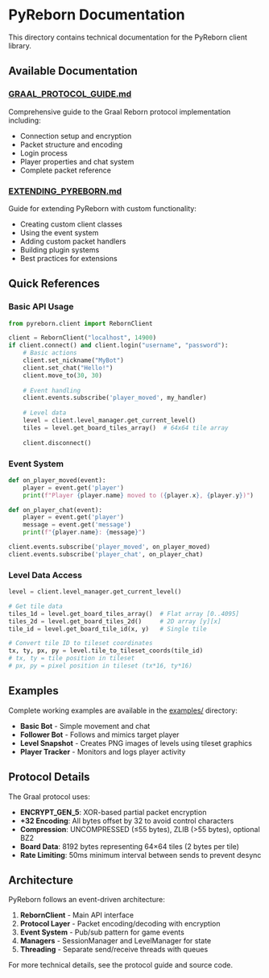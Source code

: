 # PyReborn Documentation

This directory contains technical documentation for the PyReborn client library.

## Available Documentation

### [GRAAL_PROTOCOL_GUIDE.md](GRAAL_PROTOCOL_GUIDE.md)
Comprehensive guide to the Graal Reborn protocol implementation including:
- Connection setup and encryption
- Packet structure and encoding
- Login process
- Player properties and chat system
- Complete packet reference

### [EXTENDING_PYREBORN.md](EXTENDING_PYREBORN.md)
Guide for extending PyReborn with custom functionality:
- Creating custom client classes
- Using the event system
- Adding custom packet handlers
- Building plugin systems
- Best practices for extensions

## Quick References

### Basic API Usage
```python
from pyreborn.client import RebornClient

client = RebornClient("localhost", 14900)
if client.connect() and client.login("username", "password"):
    # Basic actions
    client.set_nickname("MyBot")
    client.set_chat("Hello!")
    client.move_to(30, 30)
    
    # Event handling
    client.events.subscribe('player_moved', my_handler)
    
    # Level data
    level = client.level_manager.get_current_level()
    tiles = level.get_board_tiles_array()  # 64x64 tile array
    
    client.disconnect()
```

### Event System
```python
def on_player_moved(event):
    player = event.get('player')
    print(f"Player {player.name} moved to ({player.x}, {player.y})")

def on_player_chat(event):
    player = event.get('player')
    message = event.get('message')
    print(f"{player.name}: {message}")

client.events.subscribe('player_moved', on_player_moved)
client.events.subscribe('player_chat', on_player_chat)
```

### Level Data Access
```python
level = client.level_manager.get_current_level()

# Get tile data
tiles_1d = level.get_board_tiles_array()  # Flat array [0..4095]
tiles_2d = level.get_board_tiles_2d()     # 2D array [y][x]
tile_id = level.get_board_tile_id(x, y)   # Single tile

# Convert tile ID to tileset coordinates
tx, ty, px, py = level.tile_to_tileset_coords(tile_id)
# tx, ty = tile position in tileset
# px, py = pixel position in tileset (tx*16, ty*16)
```

## Examples

Complete working examples are available in the [examples/](../examples/) directory:

- **Basic Bot** - Simple movement and chat
- **Follower Bot** - Follows and mimics target player  
- **Level Snapshot** - Creates PNG images of levels using tileset graphics
- **Player Tracker** - Monitors and logs player activity

## Protocol Details

The Graal protocol uses:
- **ENCRYPT_GEN_5**: XOR-based partial packet encryption
- **+32 Encoding**: All bytes offset by 32 to avoid control characters
- **Compression**: UNCOMPRESSED (≤55 bytes), ZLIB (>55 bytes), optional BZ2
- **Board Data**: 8192 bytes representing 64×64 tiles (2 bytes per tile)
- **Rate Limiting**: 50ms minimum interval between sends to prevent desync

## Architecture

PyReborn follows an event-driven architecture:
1. **RebornClient** - Main API interface
2. **Protocol Layer** - Packet encoding/decoding with encryption
3. **Event System** - Pub/sub pattern for game events
4. **Managers** - SessionManager and LevelManager for state
5. **Threading** - Separate send/receive threads with queues

For more technical details, see the protocol guide and source code.